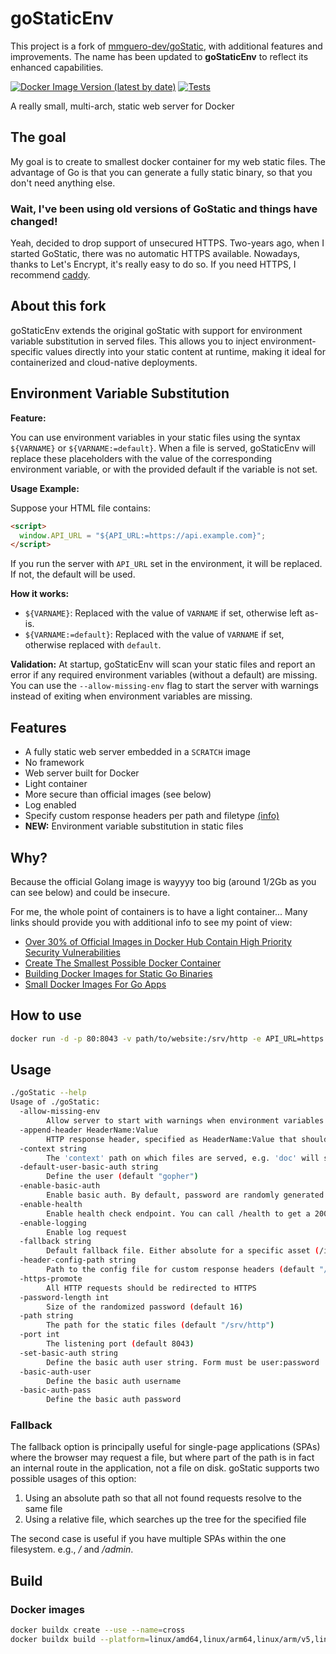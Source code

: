 # goStaticEnv

This project is a fork of [mmguero-dev/goStatic](https://github.com/mmguero-dev/goStatic), with additional features and improvements. The name has been updated to **goStaticEnv** to reflect its enhanced capabilities.

[![Docker Image Version (latest by date)](https://img.shields.io/docker/v/mallox/go-static-env?sort=date)](https://hub.docker.com/r/mallox/go-static-env/tags)
[![Tests](https://github.com/mallocator/goStaticEnv/actions/workflows/test.yml/badge.svg)](https://github.com/mallocator/goStaticEnv/actions/workflows/test.yml)

A really small, multi-arch, static web server for Docker

## The goal

My goal is to create to smallest docker container for my web static files. The advantage of Go is that you can generate a fully static binary, so that you don't need anything else.

### Wait, I've been using old versions of GoStatic and things have changed!

Yeah, decided to drop support of unsecured HTTPS. Two-years ago, when I started GoStatic, there was no automatic HTTPS available. Nowadays, thanks to Let's Encrypt, it's really easy to do so. If you need HTTPS, I recommend [caddy](https://caddyserver.com).

## About this fork

goStaticEnv extends the original goStatic with support for environment variable substitution in served files. This allows you to inject environment-specific values directly into your static content at runtime, making it ideal for containerized and cloud-native deployments.

## Environment Variable Substitution

**Feature:**

You can use environment variables in your static files using the syntax `${VARNAME}` or `${VARNAME:=default}`. When a file is served, goStaticEnv will replace these placeholders with the value of the corresponding environment variable, or with the provided default if the variable is not set.

**Usage Example:**

Suppose your HTML file contains:

```html
<script>
  window.API_URL = "${API_URL:=https://api.example.com}";
</script>
```

If you run the server with `API_URL` set in the environment, it will be replaced. If not, the default will be used.

**How it works:**
- `${VARNAME}`: Replaced with the value of `VARNAME` if set, otherwise left as-is.
- `${VARNAME:=default}`: Replaced with the value of `VARNAME` if set, otherwise replaced with `default`.

**Validation:**
At startup, goStaticEnv will scan your static files and report an error if any required environment variables (without a default) are missing. You can use the `--allow-missing-env` flag to start the server with warnings instead of exiting when environment variables are missing.

## Features

* A fully static web server embedded in a `SCRATCH` image
* No framework
* Web server built for Docker
* Light container
* More secure than official images (see below)
* Log enabled
* Specify custom response headers per path and filetype [(info)](./docs/header-config.md)
* **NEW:** Environment variable substitution in static files

## Why?

Because the official Golang image is wayyyy too big (around 1/2Gb as you can see below) and could be insecure.

For me, the whole point of containers is to have a light container...
Many links should provide you with additional info to see my point of view:

* [Over 30% of Official Images in Docker Hub Contain High Priority Security Vulnerabilities](http://www.banyanops.com/blog/analyzing-docker-hub/)
* [Create The Smallest Possible Docker Container](http://blog.xebia.com/2014/07/04/create-the-smallest-possible-docker-container/)
* [Building Docker Images for Static Go Binaries](https://medium.com/@kelseyhightower/optimizing-docker-images-for-static-binaries-b5696e26eb07)
* [Small Docker Images For Go Apps](https://www.ctl.io/developers/blog/post/small-docker-images-for-go-apps)

## How to use

```bash
docker run -d -p 80:8043 -v path/to/website:/srv/http -e API_URL=https://api.example.com --name goStatic ghcr.io/mmguero-dev/gostatic
```

## Usage

```bash
./goStatic --help
Usage of ./goStatic:
  -allow-missing-env
        Allow server to start with warnings when environment variables are missing, instead of exiting with fatal error
  -append-header HeaderName:Value
        HTTP response header, specified as HeaderName:Value that should be added to all responses.
  -context string
        The 'context' path on which files are served, e.g. 'doc' will serve the files at 'http://localhost:<port>/doc/'
  -default-user-basic-auth string
        Define the user (default "gopher")
  -enable-basic-auth
        Enable basic auth. By default, password are randomly generated. Use --set-basic-auth to set it.
  -enable-health
        Enable health check endpoint. You can call /health to get a 200 response. Useful for Kubernetes, OpenFaas, etc.
  -enable-logging
        Enable log request
  -fallback string
        Default fallback file. Either absolute for a specific asset (/index.html), or relative to recursively resolve (index.html)
  -header-config-path string
        Path to the config file for custom response headers (default "/config/headerConfig.json")
  -https-promote
        All HTTP requests should be redirected to HTTPS
  -password-length int
        Size of the randomized password (default 16)
  -path string
        The path for the static files (default "/srv/http")
  -port int
        The listening port (default 8043)
  -set-basic-auth string
        Define the basic auth user string. Form must be user:password
  -basic-auth-user
        Define the basic auth username
  -basic-auth-pass
        Define the basic auth password
```

### Fallback

The fallback option is principally useful for single-page applications (SPAs) where the browser may request a file, but where part of the path is in fact an internal route in the application, not a file on disk. goStatic supports two possible usages of this option:

1. Using an absolute path so that all not found requests resolve to the same file
2. Using a relative file, which searches up the tree for the specified file

The second case is useful if you have multiple SPAs within the one filesystem. e.g., */* and */admin*.

## Build

### Docker images

```bash
docker buildx create --use --name=cross
docker buildx build --platform=linux/amd64,linux/arm64,linux/arm/v5,linux/arm/v6,linux/arm/v7,darwin/amd64,darwin/arm64,windows/amd64 .
```
